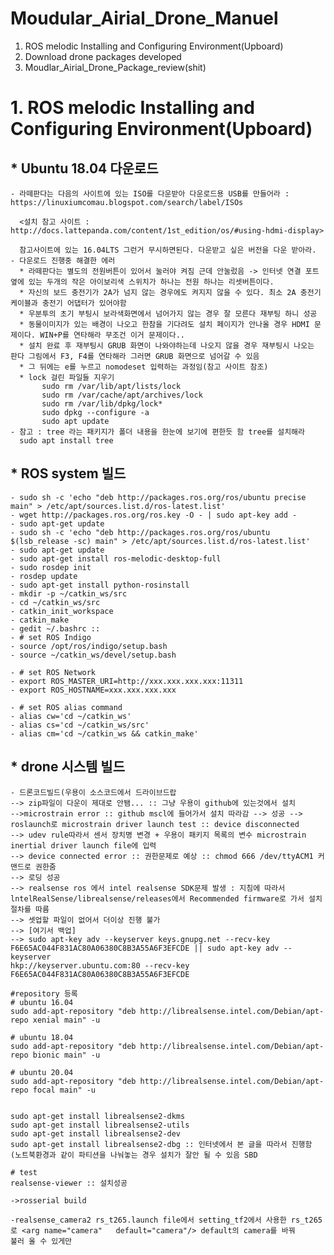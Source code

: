 Moudular_Airial_Drone_Manuel
============================

1. ROS melodic Installing and Configuring Environment(Upboard) 
2. Download drone packages developed
3. Moudlar_Airial_Drone_Package_review(shit)


# 1. ROS melodic Installing and Configuring Environment(Upboard) 
  
 ## * Ubuntu 18.04 다운로드
 
    - 라떼판다는 다음의 사이트에 있는 ISO를 다운받아 다운로드용 USB를 만들어라 : https://linuxiumcomau.blogspot.com/search/label/ISOs
      
      <설치 참고 사이트 : http://docs.lattepanda.com/content/1st_edition/os/#using-hdmi-display>
      
      참고사이트에 있는 16.04LTS 그런거 무시하면된다. 다운받고 싶은 버전을 다운 받아라.
    - 다운로드 진행중 해결한 에러
      * 라떼판다는 별도의 전원버튼이 있어서 눌러야 켜짐 근데 안눌렀음 -> 인터넷 연결 포트 옆에 있는 두개의 작은 아이보리색 스위치가 하나는 전원 하나는 리셋버튼이다.
      * 자신의 보드 충전기가 2A가 넘지 않는 경우에도 켜지지 않을 수 있다. 최소 2A 충전기 케이블과 충전기 어댑터가 있어야함 
      * 우분투의 초기 부팅시 보라색화면에서 넘어가지 않는 경우 잘 모른다 재부팅 하니 성공
      * 동물이미지가 있는 배경이 나오고 한참을 기다려도 설치 페이지가 안나올 경우 HDMI 문제이다. WIN+P를 연타해라 무조건 이거 문제이다.. 
      * 설치 완료 후 재부팅시 GRUB 화면이 나와야하는데 나오지 않을 경우 재부팅시 나오는 판다 그림에서 F3, F4를 연타해라 그러면 GRUB 화면으로 넘어갈 수 있음 
      * 그 뒤에는 e를 누르고 nomodeset 입력하는 과정임(참고 사이트 참조)
      * lock 걸린 파일들 지우기
           sudo rm /var/lib/apt/lists/lock
           sudo rm /var/cache/apt/archives/lock
           sudo rm /var/lib/dpkg/lock*
           sudo dpkg --configure -a
           sudo apt update
    - 참고 : tree 라는 패키지가 폴더 내용을 한눈에 보기에 편한듯 함 tree를 설치해라 
      sudo apt install tree
      
 ## * ROS system 빌드
    
    - sudo sh -c 'echo "deb http://packages.ros.org/ros/ubuntu precise main" > /etc/apt/sources.list.d/ros-latest.list'
    - wget http://packages.ros.org/ros.key -O - | sudo apt-key add -
    - sudo apt-get update
    - sudo sh -c 'echo "deb http://packages.ros.org/ros/ubuntu $(lsb_release -sc) main" > /etc/apt/sources.list.d/ros-latest.list'
    - sudo apt-get update
    - sudo apt-get install ros-melodic-desktop-full
    - sudo rosdep init
    - rosdep update
    - sudo apt-get install python-rosinstall
    - mkdir -p ~/catkin_ws/src
    - cd ~/catkin_ws/src
    - catkin_init_workspace
    - catkin_make
    - gedit ~/.bashrc :: 
    - # set ROS Indigo
    - source /opt/ros/indigo/setup.bash
    - source ~/catkin_ws/devel/setup.bash

    - # set ROS Network
    - export ROS_MASTER_URI=http://xxx.xxx.xxx.xxx:11311
    - export ROS_HOSTNAME=xxx.xxx.xxx.xxx

    - # set ROS alias command
    - alias cw='cd ~/catkin_ws'
    - alias cs='cd ~/catkin_ws/src'
    - alias cm='cd ~/catkin_ws && catkin_make'

 ## * drone 시스템 빌드
    
    - 드론코드빌드(우용이 소스코드에서 드라이브드랍
    --> zip파일이 다운이 제대로 안됌... :: 그냥 우용이 github에 있는것에서 설치 
    -->microstrain error :: github mscl에 들어가서 설치 따라감 --> 성공 --> roslaunch로 microstrain driver launch test :: device disconnected 
    --> udev rule따라서 센서 장치명 변경 + 우용이 패키지 목록의 변수 microstrain inertial driver launch file에 입력 
    --> device connected error :: 권한문제로 예상 :: chmod 666 /dev/ttyACM1 커맨드로 권한줌 
    --> 로딩 성공 
    --> realsense ros 에서 intel realsense SDK문제 발생 : 지침에 따라서 lntelRealSense/librealsense/releases에서 Recommended firmware로 가서 설치 절차를 따름
    --> 셋업할 파일이 없어서 더이상 진행 불가
    --> [여기서 백업]
    --> sudo apt-key adv --keyserver keys.gnupg.net --recv-key F6E65AC044F831AC80A06380C8B3A55A6F3EFCDE || sudo apt-key adv --keyserver
    hkp://keyserver.ubuntu.com:80 --recv-key F6E65AC044F831AC80A06380C8B3A55A6F3EFCDE

    #repository 등록
    # ubuntu 16.04
    sudo add-apt-repository "deb http://librealsense.intel.com/Debian/apt-repo xenial main" -u

    # ubuntu 18.04
    sudo add-apt-repository "deb http://librealsense.intel.com/Debian/apt-repo bionic main" -u

    # ubuntu 20.04
    sudo add-apt-repository "deb http://librealsense.intel.com/Debian/apt-repo focal main" -u


    sudo apt-get install librealsense2-dkms
    sudo apt-get install librealsense2-utils
    sudo apt-get install librealsense2-dev
    sudo apt-get install librealsense2-dbg :: 인터넷에서 본 글을 따라서 진행함 (노트북환경과 같이 파티션을 나눠놓는 경우 설치가 잘안 될 수 있음 SBD

    # test
    realsense-viewer :: 설치성공	
    
    ->rosserial build
    
    -realsense_camera2 rs_t265.launch file에서 setting_tf2에서 사용한 rs_t265로 <arg name="camera"   default="camera"/> default의 camera를 바꿔
    불러 올 수 있게만

